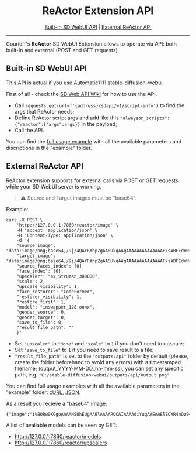 # <div align="center">ReActor Extension API</div>

<div align="center">

[Built-in SD WebUI API](#built-in-sd-webui-api) | [External ReActor API](#external-reactor-api)

---
</div>

Gourieff's **ReActor** SD WebUI Extension allows to operate via API: both built-in and external (POST and GET requests).


## Built-in SD WebUI API

This API is actual if you use Automatic1111 stable-diffusion-webui.

First of all - check the [SD Web API Wiki](https://github.com/AUTOMATIC1111/stable-diffusion-webui/wiki/API) for how to use the API.

* Call `requests.get(url=f'{address}/sdapi/v1/script-info')` to find the args that ReActor needs;
* Define ReActor script args and add like this `"alwayson_scripts": {"reactor":{"args":args}}` in the payload;
* Call the API. 

You can find the [full usage example](./example/api_example.py) with all the available parameters and discriptions in the "example" folder.

## External ReActor API

ReActor extension supports for external calls via POST or GET requests while your SD WebUI server is working.

> :warning: Source and Target images must be "base64".

Example:

```
curl -X POST \
	'http://127.0.0.1:7860/reactor/image' \
    -H 'accept: application/json' \
    -H 'Content-Type: application/json' \
    -d '{
    "source_image": "data:image/png;base64,/9j/4QAYRXhpZgAASUkqAAgAAAAAAAAAAAAAAP/sABFEdWNreQABAAQAAABQAAD/7g...",
    "target_image": "data:image/png;base64,/9j/4QAYRXhpZgAASUkqAAgAAAAAAAAAAAAAAP/sABFEdWNreQABAAQAAABCAAD/7g...",
    "source_faces_index": [0],
    "face_index": [0],
    "upscaler": "4x_Struzan_300000",
    "scale": 2,
    "upscale_visibility": 1,
    "face_restorer": "CodeFormer",
    "restorer_visibility": 1,
    "restore_first": 1,
    "model": "inswapper_128.onnx",
    "gender_source": 0,
    "gender_target": 0,
    "save_to_file": 0,
    "result_file_path": ""
	}'
```

* Set `"upscaler"` to `"None"` and `"scale"` to `1` if you don't need to upscale;
* Set `"save_to_file"` to `1` if you need to save result to a file;
* `"result_file_path"` is set to the `"outputs/api"` folder by default (please, create the folder beforehand to avoid any errors) with a timestamped filename; (output_YYYY-MM-DD_hh-mm-ss), you can set any specific path, e.g. `"C:/stable-diffusion-webui/outputs/api/output.png"`.

You can find full usage examples with all the available parameters in the "example" folder: [cURL](./example/api_external.curl), [JSON](./example/api_external.json).

As a result you recieve a "base64" image:

```
{"image":"iVBORw0KGgoAAAANSUhEUgAABlAAAARQCAIAAAAdiYuqAAEAAElEQVR4nOz9+ZMlSXImBn6qau4vIjKzzr5wzwBCDrm/7f+/K7IHV3ZkhUIuyZHlkBhiMGig0Y0..."}
```

A list of available models can be seen by GET:
* http://127.0.0.1:7860/reactor/models
* http://127.0.0.1:7860/reactor/upscalers
